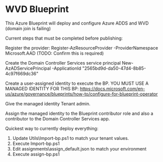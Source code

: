 # WVD Blueprint

This Azure Blueprint will deploy and configure Azure ADDS and WVD (domain join is failing)

Current steps that must be completed before publishing:

Register the provider: Register-AzResourceProvider -ProviderNamespace Microsoft.AAD (TODO: Confirm this is required)

Create the Domain Controller Services service principal New-AzADServicePrincipal -ApplicationId "2565bd9d-da50-47d4-8b85-4c97f669dc36"

Create a user-assigned identity to execute the BP. YOU MUST USE A MANAGED IDENTITY FOR THIS BP: <https://docs.microsoft.com/en-us/azure/governance/blueprints/how-to/configure-for-blueprint-operator>

Give the managed identity Tenant admin.

Assign the managed identity to the Blueprint contributor role and also a contributor to the Domain Controller Services app.

Quickest way to currently deploy everything:

1) Update Utils\Import-bp.ps1 to match your tenant values.
2) Execute Import-bp.ps1
3) Edit assignments\assign_default.json to match your environment
4) Execute assign-bp.ps1
